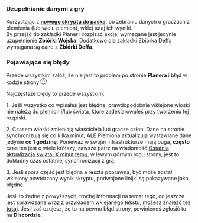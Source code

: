 ### Uzupełnianie danymi z gry

<div class="p-3 mb-2 bg-light text-dark"><i class="bi bi-info-square"></i> Korzystając z <b><a target="_blank" href="/documentation#skrypt-zbiorka-wojska-i-obrony">nowego skryptu do paska</a></b>, po zebraniu danych o graczach z plemienia (lub wielu plemion), wklej tutaj ich wyniki.</div>

<div class="p-3 mb-2 bg-light text-dark"><i class="bi bi-info-square"></i> By przejść do  zakładki <span class="md-error">Planer</span> i rozpisać akcję, wymagane jest jedynie uzupełnienie <b>Zbiórki Wojska</b>. Dodatkowo dla zakładki <span class="md-error">Zbiórka Deffa</span> wymagana są dane z <b>Zbiórki Deffa</b>.</div>

### Pojawiające się błędy

Przede wszystkim załóż, że nie jest to problem po stronie <b>Planera</b> i błąd w kodzie strony <svg xmlns="http://www.w3.org/2000/svg" width="16" height="16" fill="currentColor" class="bi bi-emoji-smile-upside-down" viewBox="0 0 16 16"><path d="M8 1a7 7 0 1 0 0 14A7 7 0 0 0 8 1zm0-1a8 8 0 1 1 0 16A8 8 0 0 1 8 0z"/><path d="M4.285 6.433a.5.5 0 0 0 .683-.183A3.498 3.498 0 0 1 8 4.5c1.295 0 2.426.703 3.032 1.75a.5.5 0 0 0 .866-.5A4.498 4.498 0 0 0 8 3.5a4.5 4.5 0 0 0-3.898 2.25.5.5 0 0 0 .183.683zM7 9.5C7 8.672 6.552 8 6 8s-1 .672-1 1.5.448 1.5 1 1.5 1-.672 1-1.5zm4 0c0-.828-.448-1.5-1-1.5s-1 .672-1 1.5.448 1.5 1 1.5 1-.672 1-1.5z"/></svg>

Najczęstsze błędy to przede wszystkim:

<p class="my-2"><span class="md-error">1.</span> Jeśli wszystko co wpisałeś jest błędne, prawdopodobnie wklejone wioski nie należą do plemion i/lub świata, które zadeklarowałeś przy tworzeniu tej rozpiski.</p>
<p class="my-2"><span class="md-error">2.</span> Czasem wioski zmieniają właściciela lub gracze człon. Dane na stronie synchronizują się co kilka minut, ALE Plemiona aktualizują wystawiane dane jedynie <b>co 1 godzinę</b>. Ponieważ w swojej infrastrukturze mają buga, <b><span class = "md-error"> często </span></b> czas ten jest o wiele krótszy, zawsze patrz na wiadomość <u>Ostatnia aktualizacja świata: X minut temu.</u> w lewym górnym rogu strony, jest to dokładny czas ostatniej synchronizacji z grą.</p>
<p class="my-2"><span class="md-error">3.</span> Jeśli spora część jest błędna a reszta poprawna, być może został wklejony powtórzony wynik skryptu, podwojone linijki są pokazywane jako błędne.</p>

<div class="p-3 mb-2 bg-light text-dark"><i class="bi bi-info-square"></i> Jeśli to żadne z powyższych, trochę informacji na temat tego, co jeszcze jest sprawdzane wraz z przykładem wklejanego tekstu, możesz znaleźć też <b><a target="_blank" href="/documentation#uzupelnianie-zbiorki-wojska">tutaj</a></b>. Jeśli zaś czujesz, że to na pewno błąd strony, powinieneś zgłosić to na <b>Discordzie</b>.</div>
